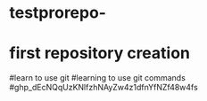 # testprorepo-
# first repository creation 
#learn to use git
#learning to use git commands
#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
